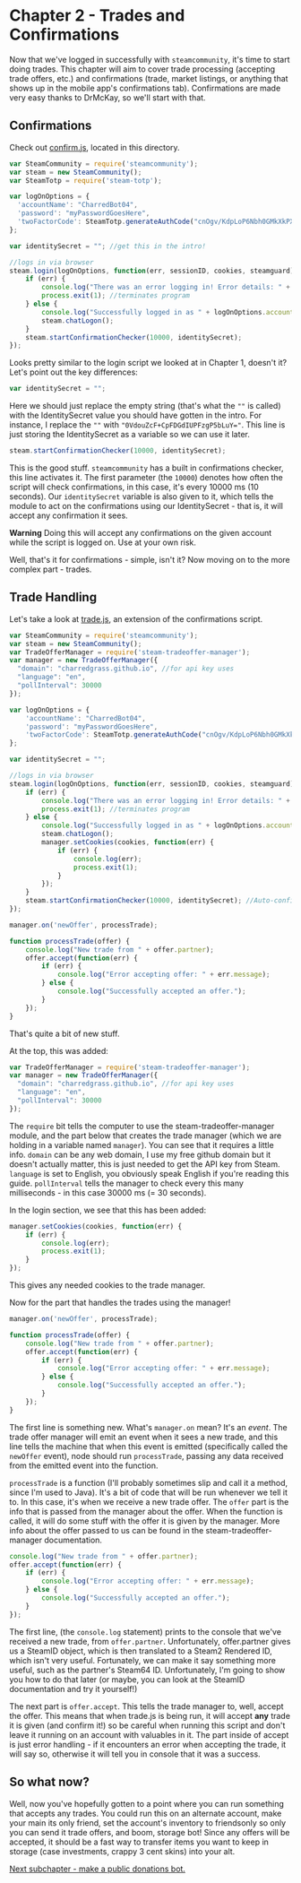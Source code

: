 # Chapter 2 - Trades and Confirmations

Now that we've logged in successfully with `steamcommunity`, it's time to start doing trades. This chapter will aim to cover trade processing (accepting trade offers, etc.) and confirmations (trade, market listings, or anything that shows up in the mobile app's confirmations tab). Confirmations are made very easy thanks to DrMcKay, so we'll start with that.

## Confirmations

Check out [confirm.js](./confirm.js), located in this directory.

```js
var SteamCommunity = require('steamcommunity');
var steam = new SteamCommunity();
var SteamTotp = require('steam-totp');

var logOnOptions = {
  'accountName': "CharredBot04",
  'password': "myPasswordGoesHere",
  'twoFactorCode': SteamTotp.generateAuthCode("cnOgv/KdpLoP6Nbh0GMkXkPXALQ=") //this line and the comma before it can be removed if you don't have mobile auth enabled, but I'm assuming you do if you plan to trade
};

var identitySecret = ""; //get this in the intro!

//logs in via browser
steam.login(logOnOptions, function(err, sessionID, cookies, steamguard) {
	if (err) {
		console.log("There was an error logging in! Error details: " + err.message);
		process.exit(1); //terminates program
	} else {
		console.log("Successfully logged in as " + logOnOptions.accountName);
		steam.chatLogon();
	}
	steam.startConfirmationChecker(10000, identitySecret);
});
```

Looks pretty similar to the login script we looked at in Chapter 1, doesn't it? Let's point out the key differences:

```js
var identitySecret = "";
```

Here we should just replace the empty string (that's what the `""` is called) with the IdentitySecret value you should have gotten in the intro. For instance, I replace the `""` with `"0VdouZcF+CpFDGdIUPFzgP5bLuY="`. This line is just storing the IdentitySecret as a variable so we can use it later.

```js
steam.startConfirmationChecker(10000, identitySecret);
```

This is the good stuff. `steamcommunity` has a built in confirmations checker, this line activates it. The first parameter (the `10000`) denotes how often the script will check confirmations, in this case, it's every 10000 ms (10 seconds). Our `identitySecret` variable is also given to it, which tells the module to act on the confirmations using our IdentitySecret - that is, it will accept any confirmation it sees.

**Warning** Doing this will accept any confirmations on the given account while the script is logged on. Use at your own risk.

Well, that's it for confirmations - simple, isn't it? Now moving on to the more complex part - trades.

## Trade Handling

Let's take a look at [trade.js](./trade.js), an extension of the confirmations script.

```js
var SteamCommunity = require('steamcommunity');
var steam = new SteamCommunity();
var TradeOfferManager = require('steam-tradeoffer-manager');
var manager = new TradeOfferManager({
  "domain": "charredgrass.github.io", //for api key uses
  "language": "en",
  "pollInterval": 30000
});

var logOnOptions = {
	'accountName': "CharredBot04",
	'password': "myPasswordGoesHere",
	'twoFactorCode': SteamTotp.generateAuthCode("cnOgv/KdpLoP6Nbh0GMkXkPXALQ="); //this line and the comma before it can be removed if you don't have mobile auth enabled, but I'm assuming you do if you plan to trade
};

var identitySecret = "";

//logs in via browser
steam.login(logOnOptions, function(err, sessionID, cookies, steamguard) {
	if (err) {
		console.log("There was an error logging in! Error details: " + err.message);
		process.exit(1); //terminates program
	} else {
		console.log("Successfully logged in as " + logOnOptions.accountName);
		steam.chatLogon();
		manager.setCookies(cookies, function(err) {
			if (err) {
				console.log(err);
				process.exit(1);
			}
		});
	}
	steam.startConfirmationChecker(10000, identitySecret); //Auto-confirmation enabled!
});

manager.on('newOffer', processTrade);

function processTrade(offer) {
	console.log("New trade from " + offer.partner);
	offer.accept(function(err) {
		if (err) {
			console.log("Error accepting offer: " + err.message);
		} else {
			console.log("Successfully accepted an offer.");
		}
	});
}
```

That's quite a bit of new stuff.

At the top, this was added:

```js
var TradeOfferManager = require('steam-tradeoffer-manager');
var manager = new TradeOfferManager({
  "domain": "charredgrass.github.io", //for api key uses
  "language": "en",
  "pollInterval": 30000
});
```

The `require` bit tells the computer to use the steam-tradeoffer-manager module, and the part below that creates the trade manager (which we are holding in a variable named `manager`). You can see that it requires a little info. `domain` can be any web domain, I use my free github domain but it doesn't actually matter, this is just needed to get the API key from Steam. `language` is set to English, you obviously speak English if you're reading this guide. `pollInterval` tells the manager to check every this many milliseconds - in this case 30000 ms (= 30 seconds).

In the login section, we see that this has been added:

```js
manager.setCookies(cookies, function(err) {
	if (err) {
		console.log(err);
		process.exit(1);
	}
});
```

This gives any needed cookies to the trade manager.

Now for the part that handles the trades using the manager!

```js
manager.on('newOffer', processTrade);

function processTrade(offer) {
	console.log("New trade from " + offer.partner);
	offer.accept(function(err) {
		if (err) {
			console.log("Error accepting offer: " + err.message);
		} else {
			console.log("Successfully accepted an offer.");
		}
	});
}
```

The first line is something new. What's `manager.on` mean? It's an *event*. The trade offer manager will emit an event when it sees a new trade, and this line tells the machine that when this event is emitted (specifically called the `newOffer` event), node should run `processTrade`, passing any data received from the emitted event into the function.

`processTrade` is a function (I'll probably sometimes slip and call it a method, since I'm used to Java). It's a bit of code that will be run whenever we tell it to. In this case, it's when we receive a new trade offer. The `offer` part is the info that is passed from the manager about the offer. When the function is called, it will do some stuff with the offer it is given by the manager. More info about the offer passed to us can be found in the steam-tradeoffer-manager documentation.

```js
console.log("New trade from " + offer.partner);
offer.accept(function(err) {
	if (err) {
		console.log("Error accepting offer: " + err.message);
	} else {
		console.log("Successfully accepted an offer.");
	}
});
```

The first line, (the `console.log` statement) prints to the console that we've received a new trade, from `offer.partner`. Unfortunately, offer.partner gives us a SteamID object, which is then translated to a Steam2 Rendered ID, which isn't very useful. Fortunately, we can make it say something more useful, such as the partner's Steam64 ID. Unfortunately, I'm going to show you how to do that later (or maybe, you can look at the SteamID documentation and try it yourself!)

The next part is `offer.accept`. This tells the trade manager to, well, accept the offer. This means that when trade.js is being run, it will accept **any** trade it is given (and confirm it!) so be careful when running this script and don't leave it running on an account with valuables in it. The part inside of accept is just error handling - if it encounters an error when accepting the trade, it will say so, otherwise it will tell you in console that it was a success.

## So what now?

Well, now you've hopefully gotten to a point where you can run something that accepts any trades. You could run this on an alternate account, make your main its only friend, set the account's inventory to friendsonly so only you can send it trade offers, and boom, storage bot! Since any offers will be accepted, it should be a fast way to transfer items you want to keep in storage (case investments, crappy 3 cent skins) into your alt.

[Next subchapter - make a public donations bot.][4]

[1]: https://github.com/charredgrass/nodejs-bot-guide/tree/master/Chapter%201%20-%20Logging%20In
[2]: https://github.com/charredgrass/nodejs-bot-guide/tree/master/Chapter%201%20-%20Logging%20In/Ch%201.1
[3]: https://github.com/charredgrass/nodejs-bot-guide/tree/master/Chapter%202%20-%20Trades%20and%20Confirmations
[4]: https://github.com/charredgrass/nodejs-bot-guide/tree/master/Chapter%202%20-%20Trades%20and%20Confirmations/Ch%202.1
[Contributing Info]: https://github.com/charredgrass/nodejs-bot-guide/blob/master/CONTRIBUTING.md